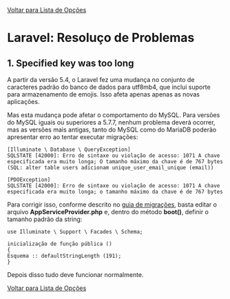 [Voltar para Lista de Opções](../readme.md)

# Laravel: Resoluço de Problemas

## 1. Specified key was too long

A partir da versão 5.4, o Laravel fez uma mudança no conjunto de caracteres padrão do banco de dados para utf8mb4, que inclui suporte para armazenamento de emojis. Isso afeta apenas apenas as novas aplicações.

Mas esta mudança pode afetar o comportamento do MySQL. Para versões do MySQL iguais ou superiores a 5.7.7, nenhum problema deverá ocorrer, mas as versões mais antigas, tanto do MySQL como do MariaDB poderão apresentar erro ao tentar executar migrações:

```
[Illuminate \ Database \ QueryException]
SQLSTATE [42000]: Erro de sintaxe ou violação de acesso: 1071 A chave especificada era muito longa; O tamanho máximo da chave é de 767 bytes (SQL: alter table users adicionam unique_user_email_unique (email))

[PDOException]
SQLSTATE [42000]: Erro de sintaxe ou violação de acesso: 1071 A chave especificada era muito longa; o tamanho máximo da chave é de 767 bytes
```

Para corrigir isso, conforme descrito no [guia de migrações](https://laravel.com/docs/master/migrations#creating-indexes), basta editar o arquivo **AppServiceProvider.php** e, dentro do método **boot()**, definir o tamanho padrão da string:

```
use Illuminate \ Support \ Facades \ Schema;

inicialização de função pública ()
{
Esquema :: defaultStringLength (191);
}
```

Depois disso tudo deve funcionar normalmente.

[Voltar para Lista de Opções](../readme.md)
